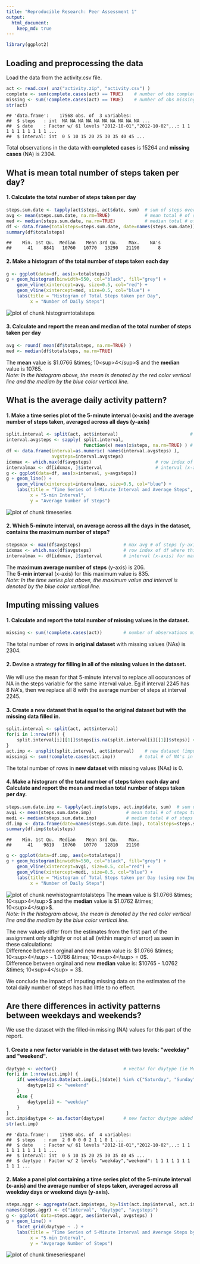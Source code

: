 ```yaml
---
title: "Reproducible Research: Peer Assessment 1"
output: 
  html_document:
    keep_md: true
---
```



```r
library(ggplot2)
```

## Loading and preprocessing the data
Load the data from the activity.csv file.

```r
act <- read.csv( unz("activity.zip", "activity.csv") )
complete <- sum(complete.cases(act) == TRUE)    # number of obs complete (no NA's)
missing <- sum(!complete.cases(act) == TRUE)    # number of obs missing values (with NA's)
str(act)
```

```
## 'data.frame':	17568 obs. of  3 variables:
##  $ steps   : int  NA NA NA NA NA NA NA NA NA NA ...
##  $ date    : Factor w/ 61 levels "2012-10-01","2012-10-02",..: 1 1 1 1 1 1 1 1 1 1 ...
##  $ interval: int  0 5 10 15 20 25 30 35 40 45 ...
```
Total observations in the data with **completed cases** is 15264 and **missing cases** (NA) is 2304.



## What is mean total number of steps taken per day?
#### 1. Calculate the total number of steps taken per day

```r
steps.sum.date <- tapply(act$steps, act$date, sum)  # sum of steps over subsetting by each date
avg <- mean(steps.sum.date, na.rm=TRUE)             # mean total # of steps taken each day
med <- median(steps.sum.date, na.rm=TRUE)           # median total # of steps taken each day   
df <- data.frame(totalsteps=steps.sum.date, date=names(steps.sum.date))
summary(df$totalsteps)
```

```
##    Min. 1st Qu.  Median    Mean 3rd Qu.    Max.    NA's 
##      41    8841   10760   10770   13290   21190       8
```

#### 2. Make a histogram of the total number of steps taken each day

```r
g <- ggplot(data=df, aes(x=totalsteps))
g + geom_histogram(binwidth=550, col="black", fill="grey") +
    geom_vline(xintercept=avg, size=0.5, col="red") +
    geom_vline(xintercept=med, size=0.5, col="blue") +
    labs(title = "Histogram of Total Steps taken per Day",
         x = "Number of Daily Steps")
```

![plot of chunk histogramtotalsteps](figure/histogramtotalsteps-1.png) 

#### 3. Calculate and report the mean and median of the total number of steps taken per day

```r
avg <- round( mean(df$totalsteps, na.rm=TRUE) )
med <- median(df$totalsteps, na.rm=TRUE)
```
The **mean** value is $1.0766 &times; 10<sup>4</sup>$ and the **median** value is $10765$.  
*Note: In the histogram above, the mean is denoted by the red color vertical line and the median by the blue color vertical line.*



## What is the average daily activity pattern?
#### 1. Make a time series plot of the 5-minute interval (x-axis) and the average number of steps taken, averaged across all days (y-axis)

```r
split.interval <- split(act, act$interval)                           # split data by interval
interval.avgsteps <- sapply( split.interval, 
                             function(x) mean(x$steps, na.rm=TRUE) ) # get average steps for each interval
df <- data.frame(interval=as.numeric( names(interval.avgsteps) ), 
                 avgsteps=interval.avgsteps)
idxmax <- which.max(df$avgsteps)                        # row index of df where this max exists
intervalmax <- df[idxmax, ]$interval                    # interval (x-axis) for max avg # steps
g <- ggplot(data=df, aes(x=interval, y=avgsteps))
g + geom_line() +
    geom_vline(xintercept=intervalmax, size=0.5, col="blue") +
    labs(title = "Time Series of 5-Minute Interval and Average Steps",
         x = "5-min Interval",
         y = "Average Number of Steps")
```

![plot of chunk timeseries](figure/timeseries-1.png) 

#### 2. Which 5-minute interval, on average across all the days in the dataset, contains the maximum number of steps?

```r
stepsmax <- max(df$avgsteps)                # max avg # of steps (y-axis)
idxmax <- which.max(df$avgsteps)            # row index of df where this max exists
intervalmax <- df[idxmax, ]$interval        # interval (x-axis) for max avg # of steps
```
The **maximum average number of steps** (y-axis) is 206.  
The **5-min interval** (x-axis) for this maximum value is 835.  
*Note: In the time series plot above, the maximum value and interval is denoted by the blue color vertical line.*



## Imputing missing values
#### 1. Calculate and report the total number of missing values in the dataset.

```r
missing <- sum(!complete.cases(act))        # number of observations missing values (with NA's)
```
The total number of rows in **original dataset** with missing values (NAs) is 2304.

#### 2. Devise a strategy for filling in all of the missing values in the dataset.  
We will use the mean for that 5-minute interval to replace all occurances of NA in the steps variable for the same interval value. Eg if interval 2245 has 8 NA's, then we replace all 8 with the average number of steps at interval 2245.  

#### 3. Create a new dataset that is equal to the original dataset but with the missing data filled in.

```r
split.interval <- split(act, act$interval)  
for(i in 1:nrow(df)) {
    split.interval[i][[1]]$steps[is.na(split.interval[i][[1]]$steps)] <- round( df[i,]$avgsteps )
}
act.imp <- unsplit(split.interval, act$interval)    # new dataset (imputed)
missingi <- sum(!complete.cases(act.imp))         # total # of NA's in new imputed dataset (should be 0)
```
The total number of rows in **new dataset** with missing values (NAs) is 0.

#### 4. Make a histogram of the total number of steps taken each day and Calculate and report the mean and median total number of steps taken per day. 

```r
steps.sum.date.imp <- tapply(act.imp$steps, act.imp$date, sum)  # sum of steps over subsetting by each date
avgi <- mean(steps.sum.date.imp)             # mean total # of steps taken each day
medi <- median(steps.sum.date.imp)           # median total # of steps taken each day   
df.imp <- data.frame(date=names(steps.sum.date.imp), totalsteps=steps.sum.date.imp)
summary(df.imp$totalsteps)
```

```
##    Min. 1st Qu.  Median    Mean 3rd Qu.    Max. 
##      41    9819   10760   10770   12810   21190
```

```r
g <- ggplot(data=df.imp, aes(x=totalsteps))
g + geom_histogram(binwidth=550, col="black", fill="grey") +
    geom_vline(xintercept=avgi, size=0.5, col="red") +
    geom_vline(xintercept=medi, size=0.5, col="blue") +
    labs(title = "Histogram of Total Steps taken per Day (using new Imputed Dataset)",
         x = "Number of Daily Steps")
```

![plot of chunk newhistogramtotalsteps](figure/newhistogramtotalsteps-1.png) 
The **mean** value is $1.0766 &times; 10<sup>4</sup>$ and the **median** value is $1.0762 &times; 10<sup>4</sup>$.  
*Note: In the histogram above, the mean is denoted by the red color vertical line and the median by the blue color vertical line.*  

The new values differ from the estimates from the first part of the assignment only slightly or not at all (within margin of error) as seen in these calculations:    
Difference between orginal and new **mean** value is: $1.0766 &times; 10<sup>4</sup> - 1.0766 &times; 10<sup>4</sup> = 0$.  
Difference between orginal and new **median** value is: $10765 - 1.0762 &times; 10<sup>4</sup> = 3$.  

We conclude the impact of imputing missing data on the estimates of the total daily number of steps has had little to no effect.  



## Are there differences in activity patterns between weekdays and weekends?
We use the dataset with the filled-in missing (NA) values for this part of the report.  

#### 1. Create a new factor variable in the dataset with two levels: "weekday" and "weekend".

```r
daytype <- vector()                         # vector for daytype (ie Monday thru Sunday)
for(i in 1:nrow(act.imp)) {
    if( weekdays(as.Date(act.imp[i,]$date)) %in% c("Saturday", "Sunday") ) {
        daytype[i] <- "weekend"
    }
    else {
        daytype[i] <- "weekday"
    }
}
act.imp$daytype <- as.factor(daytype)       # new factor daytype added in dataset 
str(act.imp)
```

```
## 'data.frame':	17568 obs. of  4 variables:
##  $ steps   : num  2 0 0 0 0 2 1 1 0 1 ...
##  $ date    : Factor w/ 61 levels "2012-10-01","2012-10-02",..: 1 1 1 1 1 1 1 1 1 1 ...
##  $ interval: int  0 5 10 15 20 25 30 35 40 45 ...
##  $ daytype : Factor w/ 2 levels "weekday","weekend": 1 1 1 1 1 1 1 1 1 1 ...
```

#### 2. Make a panel plot containing a time series plot of the 5-minute interval (x-axis) and the average number of steps taken, averaged across all weekday days or weekend days (y-axis).

```r
steps.aggr <- aggregate(act.imp$steps, by=list(act.imp$interval, act.imp$daytype), mean)
names(steps.aggr) <- c("interval", "daytype", "avgsteps")
g <- ggplot( data=steps.aggr, aes(interval, avgsteps) )
g + geom_line() +
    facet_grid(daytype ~ .) +
    labs(title = "Time Series of 5-Minute Interval and Average Steps by Weekday & Weekend",
         x = "5-min Interval",
         y = "Avgerage Number of Steps")
```

![plot of chunk timeseriespanel](figure/timeseriespanel-1.png) 
